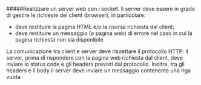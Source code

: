 #####Realizzare un server web con i socket. Il server deve essere in grado di gestire le richieste del client (browser), in particolare:

- deve restituire la pagina HTML e/o la risorsa richiesta dal client;
- deve restituire un messaggio (o pagina web) di errore nel caso in cui la pagina richiesta non sia disponibile.

La comunicazione tra client e server deve rispettare il protocollo HTTP: il server, prima di rispondere con la pagina web richiesta dal client, deve inviare lo status code e gli headers previsti dal protocollo. Inoltre, tra gli headers e il body il server deve inviare un messaggio contenente una riga vuota
